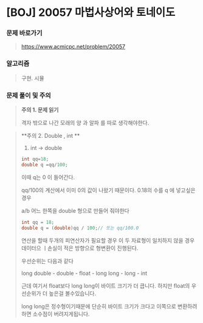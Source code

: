 # [BOJ] 20057 마법사상어와 토네이도

### 문제 바로가기

>  https://www.acmicpc.net/problem/20057

### 알고리즘

> 구현. 시뮬
>

### 문제 풀이 및 주의

>**주의 1. 문제 읽기**
>
>격자 밖으로 나간 모래의 양 과 알파 를 따로 생각해야한다.

> **주의 2. Double , int **
>
> 1) int -> double
>
> ```c++
> int qq=18;
> double q =qq/100;
> ```
>
> 이때 q는 0 이 들어간다.
>
> qq/100의 계산에서 이미 0의 값이 나왔기 때문이다. 0.18의 수를 q 에 넣고싶은경우
>
> a/b 어느 한쪽을 double 형으로 만들어 줘야한다
>
> ```c++
> int qq = 18;
> double q = (double)qq / 100;// 또는 qq/100.0
> ```
>
> 연산을 할때 두개의 피연산자가 필요할 경우 이 두 자료형이 일치하지 않을 경우 데이터으 ㅣ손실이 적은 방향으로 형변환이 진행된다.
>
> 우선순위는 다음과 같다
>
> long double - double - float - long long - long - int
>
> 근데 여기서 float보다 long long이 바이트 크기가 더 큽니다. 하지만 float의 우선순위가 더 높은걸 볼수있습니다.
>
> long long은 정수형이기때문에 단순히 바이트 크기가 크다고 이쪽으로 변환하려하면 소수점이 버려지게됩니다.

